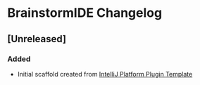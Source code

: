 <!-- Keep a Changelog guide -> https://keepachangelog.com -->

# BrainstormIDE Changelog

## [Unreleased]
### Added
- Initial scaffold created from [IntelliJ Platform Plugin Template](https://github.com/JetBrains/intellij-platform-plugin-template)
